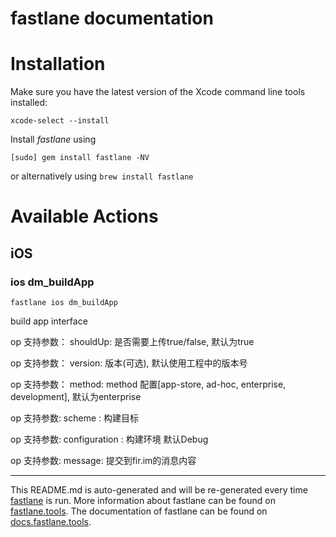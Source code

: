 fastlane documentation
================
# Installation

Make sure you have the latest version of the Xcode command line tools installed:

```
xcode-select --install
```

Install _fastlane_ using
```
[sudo] gem install fastlane -NV
```
or alternatively using `brew install fastlane`

# Available Actions
## iOS
### ios dm_buildApp
```
fastlane ios dm_buildApp
```
build app interface

op 支持参数： shouldUp: 是否需要上传true/false, 默认为true

op 支持参数： version: 版本(可选), 默认使用工程中的版本号

op 支持参数： method: method 配置[app-store, ad-hoc, enterprise, development], 默认为enterprise

op 支持参数:  scheme : 构建目标

op 支持参数:  configuration : 构建环境 默认Debug

op 支持参数: message: 提交到fir.im的消息内容

----

This README.md is auto-generated and will be re-generated every time [fastlane](https://fastlane.tools) is run.
More information about fastlane can be found on [fastlane.tools](https://fastlane.tools).
The documentation of fastlane can be found on [docs.fastlane.tools](https://docs.fastlane.tools).
